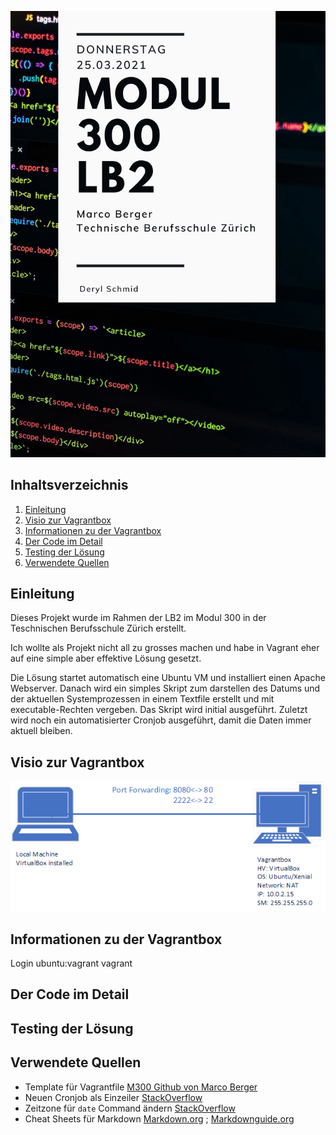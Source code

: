 ![Coversheet README](https://github.com/deaechti/m300_lb/blob/2d8c26848118fa98897fe05db46cf9568ca595a5/img/cover.png)

## Inhaltsverzeichnis
1. [Einleitung](#introduction)
1. [Visio zur Vagrantbox](#visio)
1. [Informationen zu der Vagrantbox](#vagrantinfo)
1. [Der Code im Detail](#codeexplained)
1. [Testing der Lösung](#testing)
1. [Verwendete Quellen](#sources)

## Einleitung <a name="introduction"></a>
Dieses Projekt wurde im Rahmen der LB2 im Modul 300 in der Teschnischen Berufsschule Zürich erstellt.

Ich wollte als Projekt nicht all zu grosses machen und habe in Vagrant eher auf eine simple aber effektive Lösung gesetzt.  

Die Lösung startet automatisch eine Ubuntu VM und installiert einen Apache Webserver. Danach wird ein simples Skript zum darstellen des Datums und der aktuellen Systemprozessen in einem Textfile erstellt und mit executable-Rechten vergeben. Das Skript wird initial ausgeführt. Zuletzt wird noch ein automatisierter Cronjob ausgeführt, damit die Daten immer aktuell bleiben.

## Visio zur Vagrantbox <a name="visio"></a>
![Visio Umgebung](https://github.com/deaechti/m300_lb/blob/0b60e5cdc9acc233afdbb2f939b506df52693e93/img/visio.png)

## Informationen zu der Vagrantbox <a name="vagrantinfo"></a>
Login ubuntu:vagrant
vagrant

## Der Code im Detail <a name="codeexplained"></a>


## Testing der Lösung <a name="testing"></a>


## Verwendete Quellen <a name="sources"></a>
- Template für Vagrantfile [M300 Github von Marco Berger](https://github.com/mc-b/M300/tree/master/vagrant/web)
- Neuen Cronjob als Einzeiler [StackOverflow](https://stackoverflow.com/questions/878600/how-to-create-a-cron-job-using-bash-automatically-without-the-interactive-editor)
- Zeitzone für `date` Command ändern [StackOverflow](https://unix.stackexchange.com/questions/48101/how-can-i-have-date-output-the-time-from-a-different-timezone)
- Cheat Sheets für Markdown [Markdown.org](https://www.markdownguide.org/basic-syntax/) ; [Markdownguide.org](https://www.markdownguide.org/extended-syntax/)